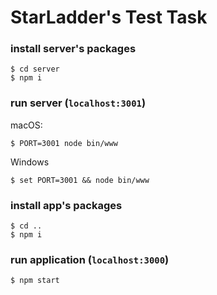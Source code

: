 # StarLadder's Test Task

### install server's packages
```
$ cd server
$ npm i
```

### run server (`localhost:3001`)
macOS:
```
$ PORT=3001 node bin/www
```
Windows
```
$ set PORT=3001 && node bin/www
```

### install app's packages
```
$ cd ..
$ npm i
```

### run application (`localhost:3000`)
```
$ npm start
```